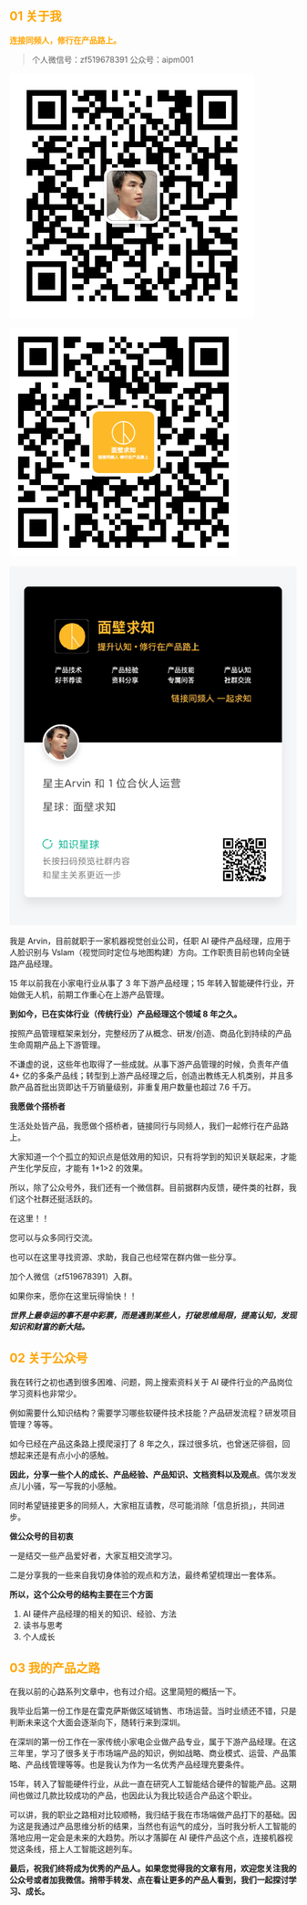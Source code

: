 ## <font color=orange>01 关于我</font>

**<font color=orange>连接同频人，修行在产品路上。</font>**

>个人微信号：zf519678391 公众号：aipm001

![微信号](AI%20硬件产品经理%20社群/社群二维码/个人微信号.jpeg)

![公众号](AI%20硬件产品经理%20社群/社群二维码/公众号.png)

![知识星球](AI%20硬件产品经理%20社群/社群二维码/面壁求知.png)

我是 Arvin，目前就职于一家机器视觉创业公司，任职 AI 硬件产品经理，应用于人脸识别与 Vslam（视觉同时定位与地图构建）方向。工作职责目前也转向全链路产品经理。

15 年以前我在小家电行业从事了 3 年下游产品经理；15 年转入智能硬件行业，开始做无人机，前期工作重心在上游产品管理。

**到如今，已在实体行业（传统行业）产品经理这个领域 8 年之久。**

按照产品管理框架来划分，完整经历了从概念、研发/创造、商品化到持续的产品生命周期产品上下游管理。

不谦虚的说，这些年也取得了一些成就。从事下游产品管理的时候，负责年产值 4+ 亿的多条产品线；转型到上游产品经理之后，创造出教练无人机类别，并且多款产品首批出货即达千万销量级别，非重复用户数量也超过 7.6 千万。

**我愿做个搭桥者**

生活处处皆产品，我愿做个搭桥者，链接同行与同频人，我们一起修行在产品路上。

大家知道一个个孤立的知识点是低效用的知识，只有将学到的知识关联起来，才能产生化学反应，才能有 1+1>2 的效果。

所以，除了公众号外，我们还有一个微信群。目前据群内反馈，硬件类的社群，我们这个社群还挺活跃的。

在这里！！

您可以与众多同行交流。

也可以在这里寻找资源、求助，我自己也经常在群内做一些分享。

加个人微信（zf519678391）入群。

如果你来，愿你在这里玩得愉快！！

***世界上最幸运的事不是中彩票，而是遇到某些人，打破思维局限，提高认知，发现知识和财富的新大陆。***

## <font color=orange>02 关于公众号</font>

我在转行之初也遇到很多困难、问题，网上搜索资料关于 AI 硬件行业的产品岗位学习资料也非常少。

例如需要什么知识结构？需要学习哪些软硬件技术技能？产品研发流程？研发项目管理？等等。

如今已经在产品这条路上摸爬滚打了 8 年之久，踩过很多坑，也曾迷茫徘徊，回想起来还是有点小小的感触。

**因此，分享一些个人的成长、产品经验、产品知识、文档资料以及观点**。偶尔发发点儿小骚，写一写我的小感触。

同时希望链接更多的同频人，大家相互请教，尽可能消除「信息折损」，共同进步。

**做公众号的目初衷**

一是结交一些产品爱好者，大家互相交流学习。

二是分享我的一些来自我切身体验的观点和方法，最终希望梳理出一套体系。

**所以，这个公众号的结构主要在三个方面**

1. AI 硬件产品经理的相关的知识、经验、方法
2. 读书与思考
3. 个人成长

## <font color=orange>03 我的产品之路</font>

在我以前的心路系列文章中，也有过介绍。这里简短的概括一下。

我毕业后第一份工作是在雷克萨斯做区域销售、市场运营。当时业绩还不错，只是判断未来这个大面会逐渐向下，随转行来到深圳。

在深圳的第一份工作在一家传统小家电企业做产品专业，属于下游产品经理。在这三年里，学习了很多关于市场端产品的知识，例如战略、商业模式、运营、产品策略、产品线管理等等。也是我认为作为一名优秀产品经理充要条件。

15年，转入了智能硬件行业，从此一直在研究人工智能结合硬件的智能产品。这期间也做过几款比较成功的产品，也因此认为我比较适合产品这个职业。

可以讲，我的职业之路相对比较顺畅，我归结于我在市场端做产品打下的基础。因为这是我通过产品思维分析的结果，当然也有运气的成分，当时我分析人工智能的落地应用一定会是未来的大趋势。所以才落脚在 AI 硬件产品这个点，连接机器视觉这条线，搭上人工智能这趟列车。

**最后，祝我们终将成为优秀的产品人。如果您觉得我的文章有用，欢迎您关注我的公众号或者加我微信。捎带手转发、点在看让更多的产品人看到，我们一起探讨学习、成长。**